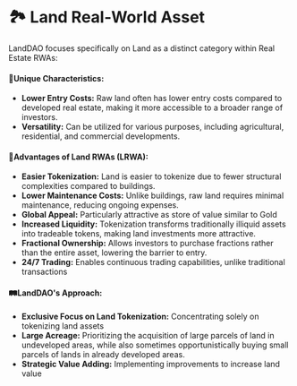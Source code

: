 # 🏞️ Land Real-World Asset

LandDAO focuses specifically on Land as a distinct category within Real Estate RWAs:

#### 🌟Unique Characteristics: <a href="#unique-characteristics" id="unique-characteristics"></a>

* **Lower Entry Costs:** Raw land often has lower entry costs compared to developed real estate, making it more accessible to a broader range of investors.
* **Versatility:** Can be utilized for various purposes, including agricultural, residential, and commercial developments.

#### 🌄Advantages of Land RWAs (LRWA): <a href="#advantages-of-land-rwas-lrwa" id="advantages-of-land-rwas-lrwa"></a>

* **Easier Tokenization:** Land is easier to tokenize due to fewer structural complexities compared to buildings.
* **Lower Maintenance Costs:** Unlike buildings, raw land requires minimal maintenance, reducing ongoing expenses.
* **Global Appeal:** Particularly attractive as store of value similar to Gold
* **Increased Liquidity:** Tokenization transforms traditionally illiquid assets into tradeable tokens, making land investments more attractive.
* **Fractional Ownership:** Allows investors to purchase fractions rather than the entire asset, lowering the barrier to entry.
* **24/7 Trading:** Enables continuous trading capabilities, unlike traditional transactions

#### 🛤️LandDAO's Approach: <a href="#landdaos-approach" id="landdaos-approach"></a>

* **Exclusive Focus on Land Tokenization:** Concentrating solely on tokenizing land assets
* **Large Acreage:** Prioritizing the acquisition of large parcels of land in undeveloped areas, while also sometimes opportunistically buying small parcels of lands in already developed areas.
* **Strategic Value Adding:** Implementing improvements to increase land value

